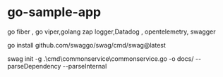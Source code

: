 # go-sample-app
go fiber , go viper,golang zap logger,Datadog , opentelemetry, swagger

go install github.com/swaggo/swag/cmd/swag@latest

swag init -g .\cmd\commonservice\commonservice.go -o docs/ --parseDependency --parseInternal